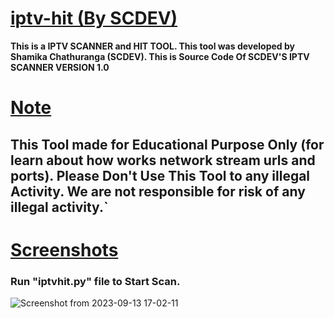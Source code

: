 # <ins>iptv-hit (By SCDEV)</ins>
**This is a IPTV SCANNER and HIT TOOL.  This tool was developed by Shamika Chathuranga (SCDEV).
This is Source Code Of SCDEV'S IPTV SCANNER VERSION 1.0**



# <ins>Note</ins>


## This Tool made for Educational Purpose Only (for learn about how works network stream urls and ports). Please Don't Use This Tool to any illegal Activity.    We are not responsible for risk of any illegal activity.`



# <ins>Screenshots</ins>

### Run "iptvhit.py" file to Start Scan.

![Screenshot from 2023-09-13 17-02-11](https://github.com/Shamika-Chathuranga/iptv-hit/assets/106855835/0f7f7153-b33c-4de1-ad48-dff3f7199fe9)
